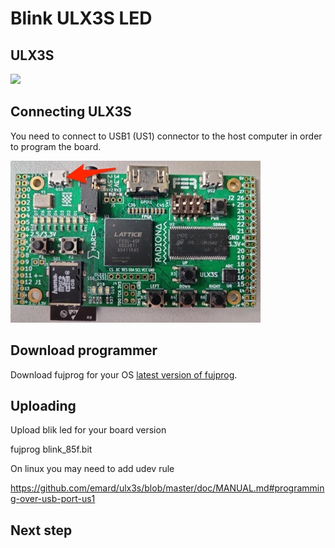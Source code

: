 # Blink ULX3S LED

## ULX3S

![](https://radiona.org/ulx3s/assets/img/legend.png)

## Connecting ULX3S

You need to connect to USB1 (US1) connector to the host computer in order to program the board.

![](https://raw.githubusercontent.com/ulx3s/quick-start/master/images/ulx3s-usb1.jpg?raw=true)

## Download programmer

Download fujprog for your OS [latest version of fujprog](https://github.com/kost/fujprog/releases).

## Uploading

Upload blik led for your board version

  fujprog blink_85f.bit

On linux you may need to add udev rule

https://github.com/emard/ulx3s/blob/master/doc/MANUAL.md#programming-over-usb-port-us1

## Next step
